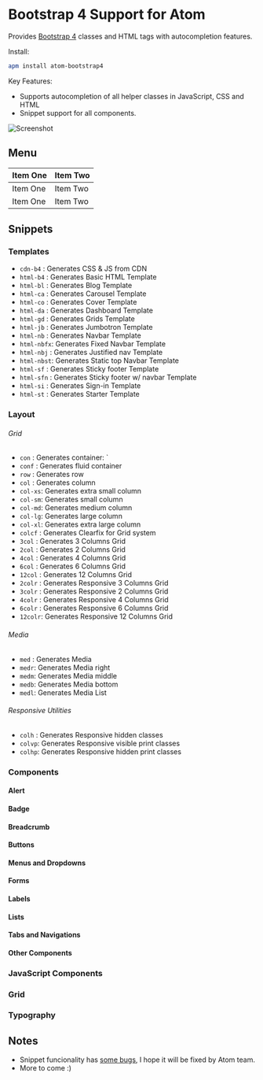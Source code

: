 # Bootstrap 4 Support for Atom

Provides [Bootstrap 4][1] classes and HTML tags with autocompletion features.

Install:
```bash
apm install atom-bootstrap4
```

Key Features:

  - Supports autocompletion of all helper classes in JavaScript, CSS and HTML
  - Snippet support for all components.


![Screenshot][2]

## Menu
| Item One       | Item Two       |
| -------------- | -------------- |
| Item One       | Item Two       |
| Item One       | Item Two       |

## Snippets

### Templates
  - `cdn-b4`   : Generates CSS & JS from CDN
  - `html-b4`  : Generates Basic HTML Template
  - `html-bl`  : Generates Blog Template
  - `html-ca`  : Generates Carousel Template
  - `html-co`  : Generates Cover Template
  - `html-da`  : Generates Dashboard Template
  - `html-gd`  : Generates Grids Template
  - `html-jb`  : Generates Jumbotron Template
  - `html-nb`  : Generates Navbar Template
  - `html-nbfx`: Generates Fixed Navbar Template
  - `html-nbj` : Generates Justified nav Template
  - `html-nbst`: Generates Static top Navbar Template
  - `html-sf`  : Generates Sticky footer Template
  - `html-sfn` : Generates Sticky footer w/ navbar Template
  - `html-si`  : Generates Sign-in Template
  - `html-st`  : Generates Starter Template

### Layout

###### Grid
  - `con`   : Generates container: `
  - `conf`  : Generates fluid container
  - `row`   : Generates row
  - `col`   : Generates column
  - `col-xs`: Generates extra small column
  - `col-sm`: Generates small column
  - `col-md`: Generates medium column
  - `col-lg`: Generates large column
  - `col-xl`: Generates extra large column
  - `colcf` : Generates Clearfix for Grid system
  - `3col`  : Generates 3  Columns Grid
  - `2col`  : Generates 2  Columns Grid
  - `4col`  : Generates 4  Columns Grid
  - `6col`  : Generates 6  Columns Grid
  - `12col` : Generates 12 Columns Grid
  - `2colr` : Generates Responsive 3  Columns Grid
  - `3colr` : Generates Responsive 2  Columns Grid
  - `4colr` : Generates Responsive 4  Columns Grid
  - `6colr` : Generates Responsive 6  Columns Grid
  - `12colr`: Generates Responsive 12 Columns Grid

###### Media
  - `med` : Generates Media
  - `medr`: Generates Media right
  - `medm`: Generates Media middle
  - `medb`: Generates Media bottom
  - `medl`: Generates Media List

###### Responsive Utilities
  - `colh` : Generates Responsive hidden classes
  - `colvp`: Generates Responsive visible print classes
  - `colhp`: Generates Responsive hidden print classes

### Components

#### Alert

  <!-- - `alert` -->
  <!-- - `alert-link` -->
  <!-- - `close` -->

#### Badge

  <!-- - `badge` -->

#### Breadcrumb

  <!-- - `breadcrumb` -->
  <!-- - `item` -->

#### Buttons

  <!-- - `btn` -->
  <!-- - `btn-group` -->
  <!-- - `btn-group-vertical` -->
  <!-- - `btn-toolbar` -->
  <!-- - `btn-modal` -->

#### Menus and Dropdowns

  <!-- - `dropdown` -->
  <!-- - `menudivider` -->
  <!-- - `menuheader` -->
  <!-- - `menuitem` -->

#### Forms

  <!-- - `form-group` -->
  <!-- - `input-group` -->

#### Labels

  <!-- - `label-` -->

#### Lists

  <!-- - `list-group` -->
  <!-- - `list-inline` -->
  <!-- - `list-item` -->
  <!-- - `list-unstyled` -->

#### Tabs and Navigations

  <!-- - `nav-pills` -->
  <!-- - `nav-tabs` -->
  <!-- - `nav-` -->
  <!-- - `navbar`: Generates standard navbar template -->
  <!-- - `navbar-drop`: Generates navbar dropdown item -->

#### Other Components

  <!-- - `pager` -->
  <!-- - `page-header` -->
  <!-- - `pagination` -->
  <!-- - `panel` -->
  <!-- - `progress-` -->
  <!-- - `table-` -->
  <!-- - `thumbnail` -->
  <!-- - `well` -->
  <!-- - `jumbotron` -->

### JavaScript Components

  <!-- - `modal`: Generates modal HTML -->
  <!-- - `btn-modal`: Generates modal trigger button HTML -->
  <!-- - `accordion`: Generates accordion HTML -->
  <!-- - `accordion-item`: Generates accordion item HTML -->
  <!-- - `carousel`: Generates carousel HTML -->
  <!-- - `carousel`: Generates carousel item HTML -->
  <!-- - `navbar`: Generates navbar HTML -->
  <!-- - `navbar-dropdown`: Generates navbar dropdown item -->

### Grid

  <!-- - `row`: Generates column container: `<div class="row"></div>` -->
  <!-- - `col-`: Generates column: `<div class="col-..."></div>` -->
  <!-- - `col-lg`: Generates large column: `<div class="col-lg-..."></div>` -->
  <!-- - `col-md`: Generates medium column: `<div class="col-md-..."></div>` -->
  <!-- - `col-sm`: Generates small column: `<div class="col-sm-..."></div>` -->
  <!-- - `col-xs`: Generates extra small column: `<div class="col-xs-..."></div>` -->
  <!-- - `con`: Generates container: `<div class="container"></div>` -->
  <!-- - `conf`: Generates fluid container: `<div class="container-fluid"></div>` -->

### Typography

<!-- - `lead`: Lead class `<p class="lead">` -->
<!-- - `h1-`: Heading 1 `<h1>Text {<small>optional</small>}</h1>` -->
<!-- - `h2-`: Heading 2 `<h2>Text {<small>optional</small>}</h2>` -->
<!-- - `h3-`: Heading 3 `<h3>Text {<small>optional</small>}</h3>` -->
<!-- - `h4-`: Heading 4 `<h4>Text {<small>optional</small>}</h4>` -->
<!-- - `h5-`: Heading 5 `<h5>Text {<small>optional</small>}</h5>` -->
<!-- - `h6-`: Heading 6 `<h6>Text {<small>optional</small>}</h6>` -->
<!-- - `initialism`: Generates "initialism" text -->
<!-- - `blockquote-reverse`: Generates reverse blockquote -->
<!-- - `dl-horizontal` -->

## Notes
- Snippet funcionality has [some bugs][2], I hope it will be fixed by Atom team.
- More to come :)

<!-- Links -->
[1]: http://v4-alpha.getbootstrap.com/
[2]: https://f.cloud.github.com/assets/69169/2290250/c35d867a-a017-11e3-86be-cd7c5bf3ff9b.gif
